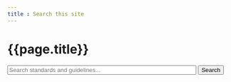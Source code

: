 ```yaml
---
title : Search this site
---
```

# {{page.title}}

<form method="get" action="https://duckduckgo.com/">
    <div>
        <input type="hidden" name="sites" value="synobsys.github.io" />
        <input type="text" size=50 name="q" placeholder="Search standards and guidelines..." />
        <input type="submit" value="Search" />
    </div>
</form>
